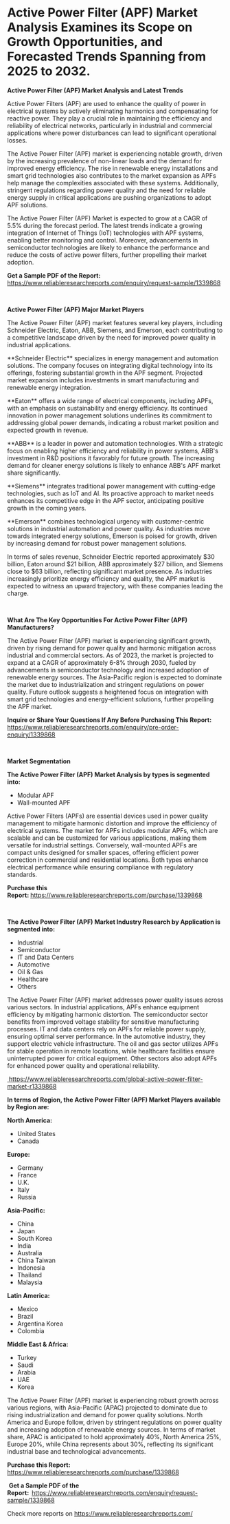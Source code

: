 <p><h1>Active Power Filter (APF) Market Analysis Examines its Scope on Growth Opportunities, and Forecasted Trends Spanning from 2025 to 2032.</h1></p><p><strong>Active Power Filter (APF) Market Analysis and Latest Trends</strong></p>
<p><p>Active Power Filters (APF) are used to enhance the quality of power in electrical systems by actively eliminating harmonics and compensating for reactive power. They play a crucial role in maintaining the efficiency and reliability of electrical networks, particularly in industrial and commercial applications where power disturbances can lead to significant operational losses.</p><p>The Active Power Filter (APF) market is experiencing notable growth, driven by the increasing prevalence of non-linear loads and the demand for improved energy efficiency. The rise in renewable energy installations and smart grid technologies also contributes to the market expansion as APFs help manage the complexities associated with these systems. Additionally, stringent regulations regarding power quality and the need for reliable energy supply in critical applications are pushing organizations to adopt APF solutions.</p><p>The Active Power Filter (APF) Market is expected to grow at a CAGR of 5.5% during the forecast period. The latest trends indicate a growing integration of Internet of Things (IoT) technologies with APF systems, enabling better monitoring and control. Moreover, advancements in semiconductor technologies are likely to enhance the performance and reduce the costs of active power filters, further propelling their market adoption.</p></p>
<p><strong>Get a Sample PDF of the Report:&nbsp;</strong> <a href="https://www.reliableresearchreports.com/enquiry/request-sample/1339868?utm_campaign=2667&utm_medium=2&utm_source=Github&utm_content=ia&utm_term=27022025&utm_id=active-power-filter-apf">https://www.reliableresearchreports.com/enquiry/request-sample/1339868</a></p>
<p>&nbsp;</p>
<p><strong>Active Power Filter (APF) Major Market Players</strong></p>
<p><p>The Active Power Filter (APF) market features several key players, including Schneider Electric, Eaton, ABB, Siemens, and Emerson, each contributing to a competitive landscape driven by the need for improved power quality in industrial applications.</p><p>**Schneider Electric** specializes in energy management and automation solutions. The company focuses on integrating digital technology into its offerings, fostering substantial growth in the APF segment. Projected market expansion includes investments in smart manufacturing and renewable energy integration.</p><p>**Eaton** offers a wide range of electrical components, including APFs, with an emphasis on sustainability and energy efficiency. Its continued innovation in power management solutions underlines its commitment to addressing global power demands, indicating a robust market position and expected growth in revenue.</p><p>**ABB** is a leader in power and automation technologies. With a strategic focus on enabling higher efficiency and reliability in power systems, ABB's investment in R&D positions it favorably for future growth. The increasing demand for cleaner energy solutions is likely to enhance ABB's APF market share significantly.</p><p>**Siemens** integrates traditional power management with cutting-edge technologies, such as IoT and AI. Its proactive approach to market needs enhances its competitive edge in the APF sector, anticipating positive growth in the coming years.</p><p>**Emerson** combines technological urgency with customer-centric solutions in industrial automation and power quality. As industries move towards integrated energy solutions, Emerson is poised for growth, driven by increasing demand for robust power management solutions.</p><p>In terms of sales revenue, Schneider Electric reported approximately $30 billion, Eaton around $21 billion, ABB approximately $27 billion, and Siemens close to $63 billion, reflecting significant market presence. As industries increasingly prioritize energy efficiency and quality, the APF market is expected to witness an upward trajectory, with these companies leading the charge.</p></p>
<p>&nbsp;</p>
<p><strong>What Are The Key Opportunities For Active Power Filter (APF) Manufacturers?</strong></p>
<p><p>The Active Power Filter (APF) market is experiencing significant growth, driven by rising demand for power quality and harmonic mitigation across industrial and commercial sectors. As of 2023, the market is projected to expand at a CAGR of approximately 6-8% through 2030, fueled by advancements in semiconductor technology and increased adoption of renewable energy sources. The Asia-Pacific region is expected to dominate the market due to industrialization and stringent regulations on power quality. Future outlook suggests a heightened focus on integration with smart grid technologies and energy-efficient solutions, further propelling the APF market.</p></p>
<p><strong>Inquire or Share Your Questions If Any Before Purchasing This Report:</strong> <a href="https://www.reliableresearchreports.com/enquiry/pre-order-enquiry/1339868?utm_campaign=2667&utm_medium=2&utm_source=Github&utm_content=ia&utm_term=27022025&utm_id=active-power-filter-apf">https://www.reliableresearchreports.com/enquiry/pre-order-enquiry/1339868</a></p>
<p>&nbsp;</p>
<p><strong>Market Segmentation</strong></p>
<p><strong>The Active Power Filter (APF) Market Analysis by types is segmented into:</strong></p>
<p><ul><li>Modular APF</li><li>Wall-mounted APF</li></ul></p>
<p><p>Active Power Filters (APFs) are essential devices used in power quality management to mitigate harmonic distortion and improve the efficiency of electrical systems. The market for APFs includes modular APFs, which are scalable and can be customized for various applications, making them versatile for industrial settings. Conversely, wall-mounted APFs are compact units designed for smaller spaces, offering efficient power correction in commercial and residential locations. Both types enhance electrical performance while ensuring compliance with regulatory standards.</p></p>
<p><strong>Purchase this Report:&nbsp;</strong><a href="https://www.reliableresearchreports.com/purchase/1339868?utm_campaign=2667&utm_medium=2&utm_source=Github&utm_content=ia&utm_term=27022025&utm_id=active-power-filter-apf">https://www.reliableresearchreports.com/purchase/1339868</a></p>
<p>&nbsp;</p>
<p><strong>The Active Power Filter (APF) Market Industry Research by Application is segmented into:</strong></p>
<p><ul><li>Industrial</li><li>Semiconductor</li><li>IT and Data Centers</li><li>Automotive</li><li>Oil & Gas</li><li>Healthcare</li><li>Others</li></ul></p>
<p><p>The Active Power Filter (APF) market addresses power quality issues across various sectors. In industrial applications, APFs enhance equipment efficiency by mitigating harmonic distortion. The semiconductor sector benefits from improved voltage stability for sensitive manufacturing processes. IT and data centers rely on APFs for reliable power supply, ensuring optimal server performance. In the automotive industry, they support electric vehicle infrastructure. The oil and gas sector utilizes APFs for stable operation in remote locations, while healthcare facilities ensure uninterrupted power for critical equipment. Other sectors also adopt APFs for enhanced power quality and operational reliability.</p></p>
<p><a href="https://www.reliableresearchreports.com/global-active-power-filter-market-r1339868?utm_campaign=2667&utm_medium=2&utm_source=Github&utm_content=ia&utm_term=27022025&utm_id=active-power-filter-apf">&nbsp;https://www.reliableresearchreports.com/global-active-power-filter-market-r1339868</a></p>
<p><strong>In terms of Region, the Active Power Filter (APF) Market Players available by Region are:</strong></p>
<p>
    <p> <strong> North America: </strong>
        <ul>
            <li>United States</li>
            <li>Canada</li>
        </ul>
        </p> 
    <p> <strong> Europe: </strong>
        <ul>
            <li>Germany</li>
            <li>France</li>
            <li>U.K.</li>
            <li>Italy</li>
            <li>Russia</li>
        </ul>
        </p> 
    <p> <strong> Asia-Pacific: </strong>
        <ul>
            <li>China</li>
            <li>Japan</li>
            <li>South Korea</li>
            <li>India</li>
            <li>Australia</li>
            <li>China Taiwan</li>
            <li>Indonesia</li>
            <li>Thailand</li>
            <li>Malaysia</li>
        </ul>
        </p> 
    <p> <strong> Latin America: </strong>
        <ul>
            <li>Mexico</li>
            <li>Brazil</li>
            <li>Argentina Korea</li>
            <li>Colombia</li>
        </ul>
        </p> 
    <p> <strong> Middle East & Africa: </strong>
        <ul>
            <li>Turkey</li>
            <li>Saudi</li>
            <li>Arabia</li>
            <li>UAE</li>
            <li>Korea</li>
        </ul>
    </p>
    </p>
<p><p>The Active Power Filter (APF) market is experiencing robust growth across various regions, with Asia-Pacific (APAC) projected to dominate due to rising industrialization and demand for power quality solutions. North America and Europe follow, driven by stringent regulations on power quality and increasing adoption of renewable energy sources. In terms of market share, APAC is anticipated to hold approximately 40%, North America 25%, Europe 20%, while China represents about 30%, reflecting its significant industrial base and technological advancements.</p></p>
<p><strong>Purchase this Report: </strong><a href="https://www.reliableresearchreports.com/purchase/1339868?utm_campaign=2667&utm_medium=2&utm_source=Github&utm_content=ia&utm_term=27022025&utm_id=active-power-filter-apf">https://www.reliableresearchreports.com/purchase/1339868</a></p>
<p>&nbsp;<strong>Get a Sample PDF of the Report:&nbsp;&nbsp;</strong><a href="https://www.reliableresearchreports.com/enquiry/request-sample/1339868?utm_campaign=2667&utm_medium=2&utm_source=Github&utm_content=ia&utm_term=27022025&utm_id=active-power-filter-apf">https://www.reliableresearchreports.com/enquiry/request-sample/1339868</a></p>
<p><strong></strong></p>
<p>Check more reports on <a href="https://www.reliableresearchreports.com/?utm_campaign=2667&utm_medium=2&utm_source=Github&utm_content=ia&utm_term=27022025&utm_id=active-power-filter-apf">https://www.reliableresearchreports.com/</a></p>
